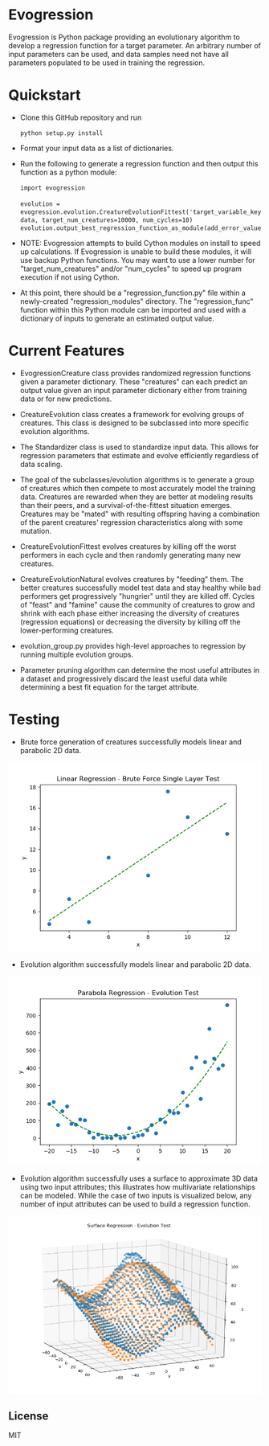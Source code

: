 # Evogression

Evogression is Python package providing an evolutionary algorithm to develop a regression function for a target parameter.  An arbitrary number of input parameters can be used, and data samples need not have all parameters populated to be used in training the regression.

# Quickstart

  - Clone this GitHub repository and run
    ```
    python setup.py install
    ```

  - Format your input data as a list of dictionaries.
  - Run the following to generate a regression function and then output this function as a python module:
    ```
    import evogression

    evolution = evogression.evolution.CreatureEvolutionFittest('target_variable_key', data, target_num_creatures=10000, num_cycles=10)
    evolution.output_best_regression_function_as_module(add_error_value=False)
    ```
  - NOTE: Evogression attempts to build Cython modules on install to speed up calculations.  If Evogression is unable to build these modules, it will use backup Python functions.  You may want to use a lower number for "target_num_creatures" and/or "num_cycles" to speed up program execution if not using Cython.
  - At this point, there should be a "regression_function.py" file within a newly-created "regression_modules" directory.  The "regression_func" function within this Python module can be imported and used with a dictionary of inputs to generate an estimated output value.

# Current Features

  - EvogressionCreature class provides randomized regression functions given a parameter dictionary.  These "creatures" can each predict an output value given an input parameter dictionary either from training data or for new predictions.
  - CreatureEvolution class creates a framework for evolving groups of creatures.  This class is designed to be subclassed into more specific evolution algorithms.
  - The Standardizer class is used to standardize input data.  This allows for regression parameters that estimate and evolve efficiently regardless of data scaling.

  - The goal of the subclasses/evolution algorithms is to generate a group of creatures which then compete to most accurately model the training data.  Creatures are rewarded when they are better at modeling results than their peers, and a survival-of-the-fittest situation emerges.  Creatures may be "mated" with resulting offspring having a combination of the parent creatures' regression characteristics along with some mutation.
  - CreatureEvolutionFittest evolves creatures by killing off the worst performers in each cycle and then randomly generating many new creatures.
  - CreatureEvolutionNatural evolves creatures by "feeding" them.  The better creatures successfully model test data and stay healthy while bad performers get progressively "hungrier" until they are killed off. Cycles of "feast" and "famine" cause the community of creatures to grow and shrink with each phase either increasing the diversity of creatures (regression equations) or decreasing the diversity by killing off the lower-performing creatures.

  - evolution_group.py provides high-level approaches to regression by running multiple evolution groups.
  - Parameter pruning algorithm can determine the most useful attributes in a dataset and progressively discard the least useful data while determining a best fit equation for the target attribute.

# Testing

  - Brute force generation of creatures successfully models linear and parabolic 2D data.

<img src="tests/images/linear_regression_single_layer_brute_force_test.png" width="550px">

  - Evolution algorithm successfully models linear and parabolic 2D data.

<img src="tests/images/parabola_regression_evolution_test.png" width="550px">

 - Evolution algorithm successfully uses a surface to approximate 3D data using two input attributes; this illustrates how multivariate relationships can be modeled.  While the case of two inputs is visualized below, any number of input attributes can be used to build a regression function.

<img src="tests/images/surface_regression_evolution_test_10seed.png" width="550px">



License
----
MIT
